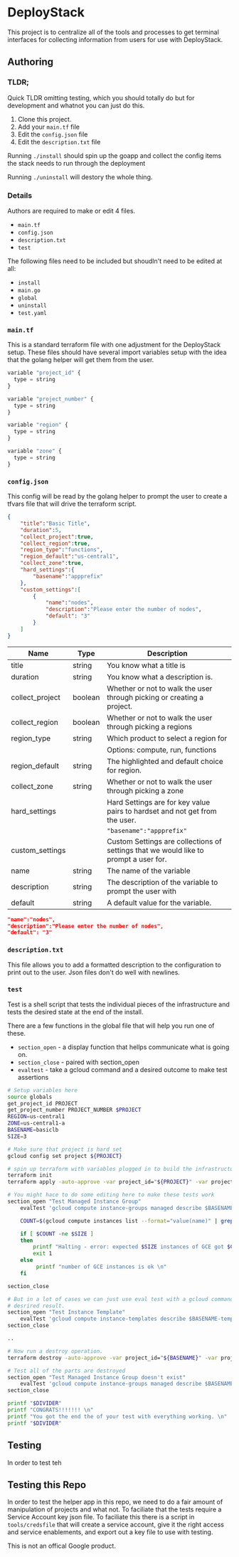 # DeployStack
This project is to centralize all of the tools and processes to get terminal 
interfaces for collecting information from users for use with DeployStack.
 
## Authoring

### TLDR;
Quick TLDR omitting testing, which you should totally do but for development and 
whatnot you can just do this. 

1. Clone this project.
1. Add your `main.tf` file
1. Edit the `config.json` file
1. Edit the `description.txt` file

Running `./install` should spin up the goapp and collect the config items the 
stack needs to run through the deployment

Running `./uninstall` will destory the whole thing. 

### Details
Authors are required to make or edit 4 files. 

* `main.tf`
* `config.json`
* `description.txt`
* `test`

The following files need to be included but shoudln't need to be edited at all:

* `install`
* `main.go`
* `global`
* `uninstall`
* `test.yaml`

### `main.tf`
This is a standard terraform file with one adjustment for the DeployStack setup.
These files should have several import variables setup with the idea that the 
golang helper will get them from the user. 

``` javascript
variable "project_id" {
  type = string
}

variable "project_number" {
  type = string
}

variable "region" {
  type = string
}

variable "zone" {
  type = string
}
```

### `config.json`
This config will be read by the golang helper to prompt the user to create a 
tfvars file that will drive the terraform script. 

```json
{	
	"title":"Basic Title",
	"duration":5,
	"collect_project":true,
	"collect_region":true,
	"region_type":"functions",
	"region_default":"us-central1",
    "collect_zone":true,
    "hard_settings":{
		"basename":"appprefix"
	},
	"custom_settings":[
		{	
			"name":"nodes",
			"description":"Please enter the number of nodes", 
			"default": "3"
		}
	]
}

```

|Name|Type|Description|
|---|---|---|
|title|string|You know what a title is|
|duration|string|You know what a description is.|
|collect_project|boolean|Whether or not to walk the user through picking or creating a project.|
|collect_region|boolean|Whether or not to walk the user through picking a regions|
|region_type|string|Which product to select a region for|
|||Options: compute, run, functions |
|region_default|string|The highlighted and default choice for region.|
|collect_zone|string|Whether or not to walk the user through picking a zone|
|hard_settings||Hard Settings are for key value pairs to hardset and not get from the user.  |
|||`"basename":"appprefix"`|
|custom_settings||Custom Settings are collections of settings that we would like to prompt a user for.  |
|name|string|The name of the variable |
|description|string|The description of the variable to prompt the user with|
|default|string|A default value for the variable.|


``` json
"name":"nodes",
"description":"Please enter the number of nodes", 
"default": "3"
```

### `description.txt`
This file allows you to add a formatted description to the configuration to 
print out to the user.  Json files don't do well with newlines. 

### `test`
Test is a shell script that tests the individual pieces of the infrastructure 
and tests the desired state at the end of the install. 

There are a few functions in the global file that will help you run one of 
these.

* `section_open` - a display function that hellps communicate what is going on.
* `section_close` - paired with section_open
* `evaltest` - take a gcloud command and a desired outcome to make test assertions


``` bash
# Setup variables here
source globals
get_project_id PROJECT
get_project_number PROJECT_NUMBER $PROJECT
REGION=us-central1
ZONE=us-central1-a
BASENAME=basiclb
SIZE=3

# Make sure that project is hard set
gcloud config set project ${PROJECT}

# spin up terraform with variables plugged in to build the infrastructure
terraform init
terraform apply -auto-approve -var project_id="${PROJECT}" -var project_number="${PROJECT_NUMBER}" -var region="${REGION}" -var zone="${ZONE}" -var basename="${BASENAME}" -var nodes="${SIZE}"

# You might hace to do some editing here to make these tests work
section_open "Test Managed Instance Group"
    evalTest 'gcloud compute instance-groups managed describe $BASENAME-mig --zone $ZONE --format="value(name)"'  $BASENAME-mig

    COUNT=$(gcloud compute instances list --format="value(name)" | grep $BASENAME-mig | wc -l | xargs)

    if [ $COUNT -ne $SIZE ]
    then
        printf "Halting - error: expected $SIZE instances of GCE got $COUNT  \n"
        exit 1
    else
         printf "number of GCE instances is ok \n"
    fi

section_close

# But in a lot of cases we can just use eval test with a gcloud command and a 
# desrired result.
section_open "Test Instance Template"
    evalTest 'gcloud compute instance-templates describe $BASENAME-template --format="value(name)"'  $BASENAME-template
section_close

..

# Now run a destroy operation. 
terraform destroy -auto-approve -var project_id="${BASENAME}" -var project_number="${PROJECT_NUMBER}" -var region="${REGION}" -var zone="${ZONE}" -var basename="${BASENAME}" -var nodes="${SIZE}"

# Test all of the parts are destroyed
section_open "Test Managed Instance Group doesn't exist"
    evalTest 'gcloud compute instance-groups managed describe $BASENAME-mig --zone $ZONE --format="value(name)"'  "EXPECTERROR"
section_close

printf "$DIVIDER"
printf "CONGRATS!!!!!!! \n"
printf "You got the end the of your test with everything working. \n"
printf "$DIVIDER"
```

## Testing
In order to test teh 


## Testing this Repo
In order to test the helper app in this repo, we need to do a fair amount of 
manipulation of projects and what not. To faciliate that the tests require a 
Service Account key json file. To faciliate this there is a script in 
`tools/credsfile` that will create a service account, give it the right access 
and service enablements, and export out a key file to use with testing. 

This is not an offical Google product. 